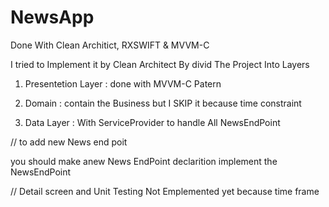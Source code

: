 # NewsApp

Done With Clean Architict, RXSWIFT & MVVM-C

I tried to Implement it by Clean Architect By divid The Project Into Layers

1) Presentetion Layer : done with MVVM-C Patern

2) Domain : contain the Business but I SKIP it because time constraint

3) Data Layer : With  ServiceProvider to handle All NewsEndPoint




// to add new News end poit

you should make anew News EndPoint declarition implement the NewsEndPoint



// Detail screen and Unit Testing Not Emplemented yet because time frame
